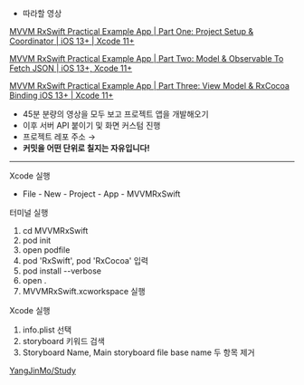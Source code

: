 - 따라할 영상

[MVVM RxSwift Practical Example App | Part One: Project Setup & Coordinator | iOS 13+ | Xcode 11+](https://www.youtube.com/watch?v=Dentp0JUbyI)

[MVVM RxSwift Practical Example App | Part Two: Model & Observable To Fetch JSON | iOS 13+, Xcode 11+](https://www.youtube.com/watch?v=PAHqiqb5CxM)

[MVVM RxSwift Practical Example App | Part Three: View Model & RxCocoa Binding iOS 13+ | Xcode 11+](https://www.youtube.com/watch?v=kraICEpu7Qg)

- 45분 분량의 영상을 모두 보고 프로젝트 앱을 개발해오기
- 이후 서버 API 붙이기 및 화면 커스텀 진행
- 프로젝트 레포 주소 → 
- **커밋을 어떤 단위로 칠지는 자유입니다!**

------

Xcode 실행

- File - New - Project - App - MVVMRxSwift

터미널 실행

1. cd MVVMRxSwift
2. pod init
3. open podfile
4. pod 'RxSwift', pod 'RxCocoa' 입력
5. pod install --verbose
6. open .
7. MVVMRxSwift.xcworkspace 실행

Xcode 실행

1. info.plist 선택
2. storyboard 키워드 검색
3. Storyboard Name, Main storyboard file base name 두 항목 제거

[YangJinMo/Study](https://github.com/YangJinMo/Study/tree/main/RxSwift/MVVMRxSwift)